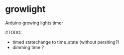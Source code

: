 # growlight
Arduino growing lights timer

#TODO:
* timed statechange to time_state (without persiting?)
* dimming time ?

